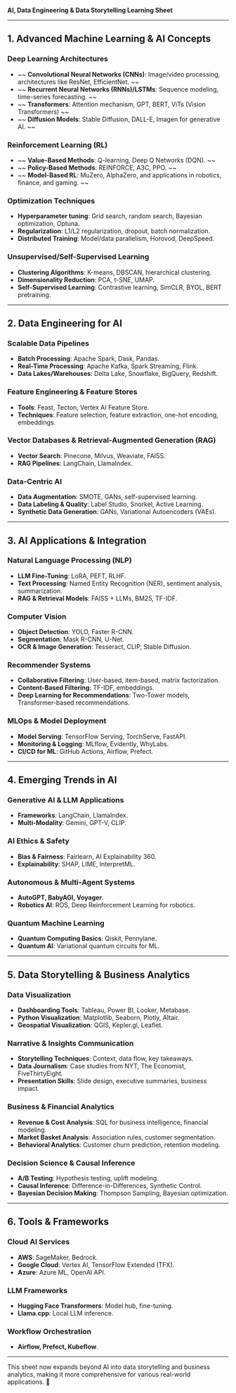 **AI, Data Engineering & Data Storytelling Learning Sheet**

---

## **1. Advanced Machine Learning & AI Concepts**

### **Deep Learning Architectures**
- ~~ **Convolutional Neural Networks (CNNs)**: Image/video processing, architectures like ResNet, EfficientNet. ~~
- ~~ **Recurrent Neural Networks (RNNs)/LSTMs**: Sequence modeling, time-series forecasting. ~~
- ~~ **Transformers**: Attention mechanism, GPT, BERT, ViTs (Vision Transformers) ~~
- ~~ **Diffusion Models**: Stable Diffusion, DALL-E, Imagen for generative AI. ~~

### **Reinforcement Learning (RL)**
- ~~ **Value-Based Methods**: Q-learning, Deep Q Networks (DQN). ~~
- ~~ **Policy-Based Methods**: REINFORCE, A3C, PPO. ~~
- ~~ **Model-Based RL**: MuZero, AlphaZero, and applications in robotics, finance, and gaming. ~~

### **Optimization Techniques**
- **Hyperparameter tuning**: Grid search, random search, Bayesian optimization, Optuna.
- **Regularization**: L1/L2 regularization, dropout, batch normalization.
- **Distributed Training**: Model/data parallelism, Horovod, DeepSpeed.

### **Unsupervised/Self-Supervised Learning**
- **Clustering Algorithms**: K-means, DBSCAN, hierarchical clustering.
- **Dimensionality Reduction**: PCA, t-SNE, UMAP.
- **Self-Supervised Learning**: Contrastive learning, SimCLR, BYOL, BERT pretraining.

---

## **2. Data Engineering for AI**

### **Scalable Data Pipelines**
- **Batch Processing**: Apache Spark, Dask, Pandas.
- **Real-Time Processing**: Apache Kafka, Spark Streaming, Flink.
- **Data Lakes/Warehouses**: Delta Lake, Snowflake, BigQuery, Redshift.

### **Feature Engineering & Feature Stores**
- **Tools**: Feast, Tecton, Vertex AI Feature Store.
- **Techniques**: Feature selection, feature extraction, one-hot encoding, embeddings.

### **Vector Databases & Retrieval-Augmented Generation (RAG)**
- **Vector Search**: Pinecone, Milvus, Weaviate, FAISS.
- **RAG Pipelines**: LangChain, LlamaIndex.

### **Data-Centric AI**
- **Data Augmentation**: SMOTE, GANs, self-supervised learning.
- **Data Labeling & Quality**: Label Studio, Snorkel, Active Learning.
- **Synthetic Data Generation**: GANs, Variational Autoencoders (VAEs).

---

## **3. AI Applications & Integration**

### **Natural Language Processing (NLP)**
- **LLM Fine-Tuning**: LoRA, PEFT, RLHF.
- **Text Processing**: Named Entity Recognition (NER), sentiment analysis, summarization.
- **RAG & Retrieval Models**: FAISS + LLMs, BM25, TF-IDF.

### **Computer Vision**
- **Object Detection**: YOLO, Faster R-CNN.
- **Segmentation**: Mask R-CNN, U-Net.
- **OCR & Image Generation**: Tesseract, CLIP, Stable Diffusion.

### **Recommender Systems**
- **Collaborative Filtering**: User-based, item-based, matrix factorization.
- **Content-Based Filtering**: TF-IDF, embeddings.
- **Deep Learning for Recommendations**: Two-Tower models, Transformer-based recommendations.

### **MLOps & Model Deployment**
- **Model Serving**: TensorFlow Serving, TorchServe, FastAPI.
- **Monitoring & Logging**: MLflow, Evidently, WhyLabs.
- **CI/CD for ML**: GitHub Actions, Airflow, Prefect.

---

## **4. Emerging Trends in AI**

### **Generative AI & LLM Applications**
- **Frameworks**: LangChain, LlamaIndex.
- **Multi-Modality**: Gemini, GPT-V, CLIP.

### **AI Ethics & Safety**
- **Bias & Fairness**: Fairlearn, AI Explainability 360.
- **Explainability**: SHAP, LIME, InterpretML.

### **Autonomous & Multi-Agent Systems**
- **AutoGPT, BabyAGI, Voyager**.
- **Robotics AI**: ROS, Deep Reinforcement Learning for robotics.

### **Quantum Machine Learning**
- **Quantum Computing Basics**: Qiskit, Pennylane.
- **Quantum AI**: Variational quantum circuits for ML.

---

## **5. Data Storytelling & Business Analytics**

### **Data Visualization**
- **Dashboarding Tools**: Tableau, Power BI, Looker, Metabase.
- **Python Visualization**: Matplotlib, Seaborn, Plotly, Altair.
- **Geospatial Visualization**: QGIS, Kepler.gl, Leaflet.

### **Narrative & Insights Communication**
- **Storytelling Techniques**: Context, data flow, key takeaways.
- **Data Journalism**: Case studies from NYT, The Economist, FiveThirtyEight.
- **Presentation Skills**: Slide design, executive summaries, business impact.

### **Business & Financial Analytics**
- **Revenue & Cost Analysis**: SQL for business intelligence, financial modeling.
- **Market Basket Analysis**: Association rules, customer segmentation.
- **Behavioral Analytics**: Customer churn prediction, retention modeling.

### **Decision Science & Causal Inference**
- **A/B Testing**: Hypothesis testing, uplift modeling.
- **Causal Inference**: Difference-in-Differences, Synthetic Control.
- **Bayesian Decision Making**: Thompson Sampling, Bayesian optimization.

---

## **6. Tools & Frameworks**

### **Cloud AI Services**
- **AWS**: SageMaker, Bedrock.
- **Google Cloud**: Vertex AI, TensorFlow Extended (TFX).
- **Azure**: Azure ML, OpenAI API.

### **LLM Frameworks**
- **Hugging Face Transformers**: Model hub, fine-tuning.
- **Llama.cpp**: Local LLM inference.

### **Workflow Orchestration**
- **Airflow, Prefect, Kubeflow**.

---

This sheet now expands beyond AI into data storytelling and business analytics, making it more comprehensive for various real-world applications. 🚀

